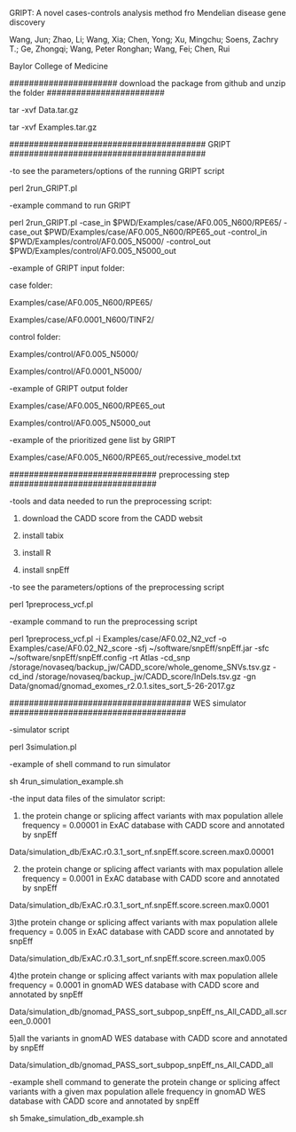 GRIPT: A novel cases-controls analysis method fro Mendelian disease gene discovery

Wang, Jun; Zhao, Li; Wang, Xia; Chen, Yong; Xu, Mingchu; Soens, Zachry T.; Ge, Zhongqi; Wang, Peter Ronghan; Wang, Fei; Chen, Rui

Baylor College of Medicine

######################
download the package from github and unzip the folder
########################

tar -xvf Data.tar.gz

tar -xvf Examples.tar.gz 


########################################
GRIPT
########################################

-to see the parameters/options of the running GRIPT script

perl 2run_GRIPT.pl

-example command to run GRIPT

perl 2run_GRIPT.pl -case_in $PWD/Examples/case/AF0.005_N600/RPE65/ -case_out $PWD/Examples/case/AF0.005_N600/RPE65_out -control_in $PWD/Examples/control/AF0.005_N5000/ -control_out $PWD/Examples/control/AF0.005_N5000_out

-example of GRIPT input folder:

case folder: 

Examples/case/AF0.005_N600/RPE65/

Examples/case/AF0.0001_N600/TINF2/

control folder:

Examples/control/AF0.005_N5000/
               
Examples/control/AF0.0001_N5000/ 

-example of GRIPT output folder

Examples/case/AF0.005_N600/RPE65_out

Examples/control/AF0.005_N5000_out

-example of the prioritized gene list by GRIPT

Examples/case/AF0.005_N600/RPE65_out/recessive_model.txt


##############################
preprocessing step
##############################

-tools and data needed to run the preprocessing script:

1. download the CADD score from the CADD websit

2. install tabix

3. install R

4. install snpEff

-to see the parameters/options of the preprocessing script

perl 1preprocess_vcf.pl 

-example command to run the preprocessing script

perl 1preprocess_vcf.pl -i Examples/case/AF0.02_N2_vcf  -o Examples/case/AF0.02_N2_score -sfj ~/software/snpEff/snpEff.jar -sfc ~/software/snpEff/snpEff.config -rt Atlas -cd_snp /storage/novaseq/backup_jw/CADD_score/whole_genome_SNVs.tsv.gz  -cd_ind /storage/novaseq/backup_jw/CADD_score/InDels.tsv.gz  -gn Data/gnomad/gnomad_exomes_r2.0.1.sites_sort_5-26-2017.gz


#####################################
WES simulator
####################################

-simulator script

perl 3simulation.pl

-example of shell command to run simulator

sh 4run_simulation_example.sh

-the input data files of the simulator script:

1) the protein change or splicing affect variants with max population allele frequency = 0.00001 in ExAC database with CADD score and annotated by snpEff

Data/simulation_db/ExAC.r0.3.1_sort_nf.snpEff.score.screen.max0.00001

2) the protein change or splicing affect variants with max population allele frequency = 0.0001  in ExAC database with CADD score and annotated by snpEff

Data/simulation_db/ExAC.r0.3.1_sort_nf.snpEff.score.screen.max0.0001

3)the protein change or splicing affect variants with max population allele frequency = 0.005 in ExAC database with CADD score and annotated by snpEff

Data/simulation_db/ExAC.r0.3.1_sort_nf.snpEff.score.screen.max0.005

4)the protein change or splicing affect variants with max population allele frequency = 0.0001 in gnomAD WES database with CADD score and annotated by snpEff

Data/simulation_db/gnomad_PASS_sort_subpop_snpEff_ns_All_CADD_all.screen_0.0001

5)all the variants in gnomAD WES database with CADD score and annotated by snpEff

Data/simulation_db/gnomad_PASS_sort_subpop_snpEff_ns_All_CADD_all

-example shell command to generate the protein change or splicing affect variants with a given max population allele frequency in gnomAD WES database with CADD score and annotated by snpEff

sh 5make_simulation_db_example.sh

